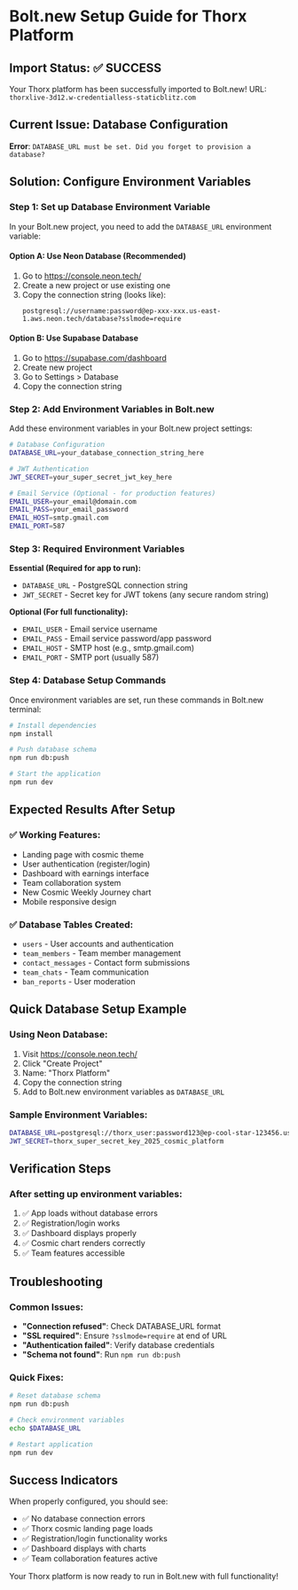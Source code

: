# Bolt.new Setup Guide for Thorx Platform

## Import Status: ✅ SUCCESS
Your Thorx platform has been successfully imported to Bolt.new!
URL: `thorxlive-3d12.w-credentialless-staticblitz.com`

## Current Issue: Database Configuration
**Error**: `DATABASE_URL must be set. Did you forget to provision a database?`

## Solution: Configure Environment Variables

### Step 1: Set up Database Environment Variable

In your Bolt.new project, you need to add the `DATABASE_URL` environment variable:

#### Option A: Use Neon Database (Recommended)
1. Go to https://console.neon.tech/
2. Create a new project or use existing one
3. Copy the connection string (looks like):
   ```
   postgresql://username:password@ep-xxx-xxx.us-east-1.aws.neon.tech/database?sslmode=require
   ```

#### Option B: Use Supabase Database
1. Go to https://supabase.com/dashboard
2. Create new project
3. Go to Settings > Database
4. Copy the connection string

### Step 2: Add Environment Variables in Bolt.new

Add these environment variables in your Bolt.new project settings:

```bash
# Database Configuration
DATABASE_URL=your_database_connection_string_here

# JWT Authentication
JWT_SECRET=your_super_secret_jwt_key_here

# Email Service (Optional - for production features)
EMAIL_USER=your_email@domain.com
EMAIL_PASS=your_email_password
EMAIL_HOST=smtp.gmail.com
EMAIL_PORT=587
```

### Step 3: Required Environment Variables

**Essential (Required for app to run):**
- `DATABASE_URL` - PostgreSQL connection string
- `JWT_SECRET` - Secret key for JWT tokens (any secure random string)

**Optional (For full functionality):**
- `EMAIL_USER` - Email service username
- `EMAIL_PASS` - Email service password/app password
- `EMAIL_HOST` - SMTP host (e.g., smtp.gmail.com)
- `EMAIL_PORT` - SMTP port (usually 587)

### Step 4: Database Setup Commands

Once environment variables are set, run these commands in Bolt.new terminal:

```bash
# Install dependencies
npm install

# Push database schema
npm run db:push

# Start the application
npm run dev
```

## Expected Results After Setup

### ✅ Working Features:
- Landing page with cosmic theme
- User authentication (register/login)
- Dashboard with earnings interface
- Team collaboration system
- New Cosmic Weekly Journey chart
- Mobile responsive design

### ✅ Database Tables Created:
- `users` - User accounts and authentication
- `team_members` - Team member management
- `contact_messages` - Contact form submissions
- `team_chats` - Team communication
- `ban_reports` - User moderation

## Quick Database Setup Example

### Using Neon Database:
1. Visit https://console.neon.tech/
2. Click "Create Project"
3. Name: "Thorx Platform"
4. Copy the connection string
5. Add to Bolt.new environment variables as `DATABASE_URL`

### Sample Environment Variables:
```bash
DATABASE_URL=postgresql://thorx_user:password123@ep-cool-star-123456.us-east-1.aws.neon.tech/thorx_db?sslmode=require
JWT_SECRET=thorx_super_secret_key_2025_cosmic_platform
```

## Verification Steps

### After setting up environment variables:
1. ✅ App loads without database errors
2. ✅ Registration/login works
3. ✅ Dashboard displays properly
4. ✅ Cosmic chart renders correctly
5. ✅ Team features accessible

## Troubleshooting

### Common Issues:
- **"Connection refused"**: Check DATABASE_URL format
- **"SSL required"**: Ensure `?sslmode=require` at end of URL
- **"Authentication failed"**: Verify database credentials
- **"Schema not found"**: Run `npm run db:push`

### Quick Fixes:
```bash
# Reset database schema
npm run db:push

# Check environment variables
echo $DATABASE_URL

# Restart application
npm run dev
```

## Success Indicators

When properly configured, you should see:
- ✅ No database connection errors
- ✅ Thorx cosmic landing page loads
- ✅ Registration/login functionality works
- ✅ Dashboard displays with charts
- ✅ Team collaboration features active

Your Thorx platform is now ready to run in Bolt.new with full functionality!